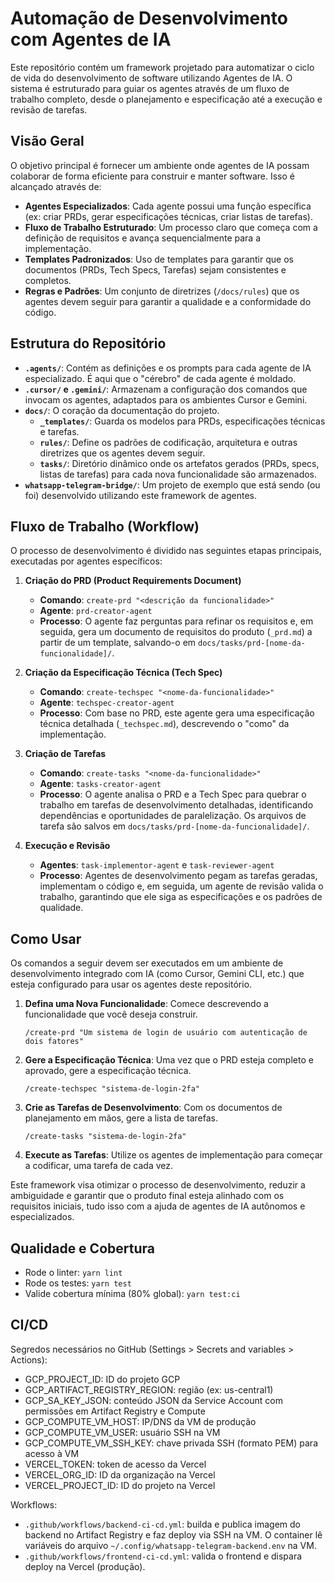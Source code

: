 # Automação de Desenvolvimento com Agentes de IA

Este repositório contém um framework projetado para automatizar o ciclo de vida do desenvolvimento de software utilizando Agentes de IA. O sistema é estruturado para guiar os agentes através de um fluxo de trabalho completo, desde o planejamento e especificação até a execução e revisão de tarefas.

## Visão Geral

O objetivo principal é fornecer um ambiente onde agentes de IA possam colaborar de forma eficiente para construir e manter software. Isso é alcançado através de:

- **Agentes Especializados**: Cada agente possui uma função específica (ex: criar PRDs, gerar especificações técnicas, criar listas de tarefas).
- **Fluxo de Trabalho Estruturado**: Um processo claro que começa com a definição de requisitos e avança sequencialmente para a implementação.
- **Templates Padronizados**: Uso de templates para garantir que os documentos (PRDs, Tech Specs, Tarefas) sejam consistentes e completos.
- **Regras e Padrões**: Um conjunto de diretrizes (`/docs/rules`) que os agentes devem seguir para garantir a qualidade e a conformidade do código.

## Estrutura do Repositório

- **`.agents/`**: Contém as definições e os prompts para cada agente de IA especializado. É aqui que o "cérebro" de cada agente é moldado.
- **`.cursor/` e `.gemini/`**: Armazenam a configuração dos comandos que invocam os agentes, adaptados para os ambientes Cursor e Gemini.
- **`docs/`**: O coração da documentação do projeto.
  - **`_templates/`**: Guarda os modelos para PRDs, especificações técnicas e tarefas.
  - **`rules/`**: Define os padrões de codificação, arquitetura e outras diretrizes que os agentes devem seguir.
  - **`tasks/`**: Diretório dinâmico onde os artefatos gerados (PRDs, specs, listas de tarefas) para cada nova funcionalidade são armazenados.
- **`whatsapp-telegram-bridge/`**: Um projeto de exemplo que está sendo (ou foi) desenvolvido utilizando este framework de agentes.

## Fluxo de Trabalho (Workflow)

O processo de desenvolvimento é dividido nas seguintes etapas principais, executadas por agentes específicos:

1.  **Criação do PRD (Product Requirements Document)**
    - **Comando**: `create-prd "<descrição da funcionalidade>"`
    - **Agente**: `prd-creator-agent`
    - **Processo**: O agente faz perguntas para refinar os requisitos e, em seguida, gera um documento de requisitos do produto (`_prd.md`) a partir de um template, salvando-o em `docs/tasks/prd-[nome-da-funcionalidade]/`.

2.  **Criação da Especificação Técnica (Tech Spec)**
    - **Comando**: `create-techspec "<nome-da-funcionalidade>"`
    - **Agente**: `techspec-creator-agent`
    - **Processo**: Com base no PRD, este agente gera uma especificação técnica detalhada (`_techspec.md`), descrevendo o "como" da implementação.

3.  **Criação de Tarefas**
    - **Comando**: `create-tasks "<nome-da-funcionalidade>"`
    - **Agente**: `tasks-creator-agent`
    - **Processo**: O agente analisa o PRD e a Tech Spec para quebrar o trabalho em tarefas de desenvolvimento detalhadas, identificando dependências e oportunidades de paralelização. Os arquivos de tarefa são salvos em `docs/tasks/prd-[nome-da-funcionalidade]/`.

4.  **Execução e Revisão**
    - **Agentes**: `task-implementor-agent` e `task-reviewer-agent`
    - **Processo**: Agentes de desenvolvimento pegam as tarefas geradas, implementam o código e, em seguida, um agente de revisão valida o trabalho, garantindo que ele siga as especificações e os padrões de qualidade.

## Como Usar

Os comandos a seguir devem ser executados em um ambiente de desenvolvimento integrado com IA (como Cursor, Gemini CLI, etc.) que esteja configurado para usar os agentes deste repositório.

1.  **Defina uma Nova Funcionalidade**: Comece descrevendo a funcionalidade que você deseja construir.
    ```
    /create-prd "Um sistema de login de usuário com autenticação de dois fatores"
    ```

2.  **Gere a Especificação Técnica**: Uma vez que o PRD esteja completo e aprovado, gere a especificação técnica.
    ```
    /create-techspec "sistema-de-login-2fa"
    ```

3.  **Crie as Tarefas de Desenvolvimento**: Com os documentos de planejamento em mãos, gere a lista de tarefas.
    ```
    /create-tasks "sistema-de-login-2fa"
    ```

4.  **Execute as Tarefas**: Utilize os agentes de implementação para começar a codificar, uma tarefa de cada vez.

Este framework visa otimizar o processo de desenvolvimento, reduzir a ambiguidade e garantir que o produto final esteja alinhado com os requisitos iniciais, tudo isso com a ajuda de agentes de IA autônomos e especializados.

## Qualidade e Cobertura

- Rode o linter: `yarn lint`
- Rode os testes: `yarn test`
- Valide cobertura mínima (80% global): `yarn test:ci`

## CI/CD

Segredos necessários no GitHub (Settings > Secrets and variables > Actions):

- GCP_PROJECT_ID: ID do projeto GCP
- GCP_ARTIFACT_REGISTRY_REGION: região (ex: us-central1)
- GCP_SA_KEY_JSON: conteúdo JSON da Service Account com permissões em Artifact Registry e Compute
- GCP_COMPUTE_VM_HOST: IP/DNS da VM de produção
- GCP_COMPUTE_VM_USER: usuário SSH na VM
- GCP_COMPUTE_VM_SSH_KEY: chave privada SSH (formato PEM) para acesso à VM
- VERCEL_TOKEN: token de acesso da Vercel
- VERCEL_ORG_ID: ID da organização na Vercel
- VERCEL_PROJECT_ID: ID do projeto na Vercel

Workflows:

- `.github/workflows/backend-ci-cd.yml`: builda e publica imagem do backend no Artifact Registry e faz deploy via SSH na VM. O container lê variáveis do arquivo `~/.config/whatsapp-telegram-backend.env` na VM.
- `.github/workflows/frontend-ci-cd.yml`: valida o frontend e dispara deploy na Vercel (produção).
